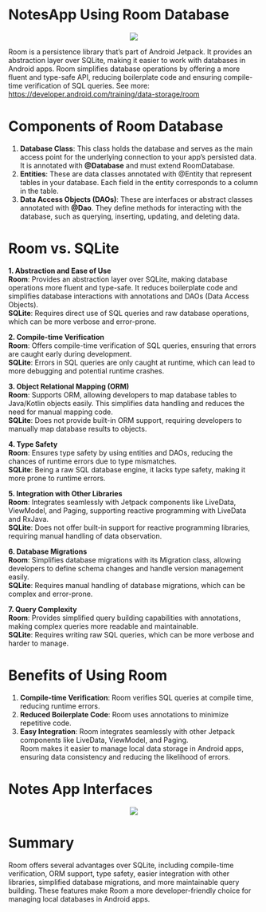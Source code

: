 ﻿# NotesApp Using Room Database
<p align="center">
  <img src="https://github.com/user-attachments/assets/676209a6-01c5-40a9-93e7-34c907b77ef8">
</p>

Room is a persistence library that’s part of Android Jetpack. It provides an abstraction layer over SQLite, making it easier to work with databases in Android apps. Room simplifies database operations by offering a more fluent and type-safe API, reducing boilerplate code and ensuring compile-time verification of SQL queries. See more: <br>
https://developer.android.com/training/data-storage/room

# Components of Room Database
1. **Database Class**: This class holds the database and serves as the main access point for the underlying connection to your app’s persisted data. It is annotated with **@Database** and must extend RoomDatabase. <br>
2. **Entities**: These are data classes annotated with @Entity that represent tables in your database. Each field in the entity corresponds to a column in the table. <br>
3. **Data Access Objects (DAOs)**: These are interfaces or abstract classes annotated with **@Dao**. They define methods for interacting with the database, such as querying, inserting, updating, and deleting data. <br>

# Room vs. SQLite
**1. Abstraction and Ease of Use** <br>
**Room**: Provides an abstraction layer over SQLite, making database operations more fluent and type-safe. It reduces boilerplate code and simplifies database interactions with annotations and DAOs (Data Access Objects). <br>
**SQLite**: Requires direct use of SQL queries and raw database operations, which can be more verbose and error-prone. <br>

**2. Compile-time Verification** <br>
**Room**: Offers compile-time verification of SQL queries, ensuring that errors are caught early during development. <br>
**SQLite**: Errors in SQL queries are only caught at runtime, which can lead to more debugging and potential runtime crashes. <br>

**3. Object Relational Mapping (ORM)** <br>
**Room**: Supports ORM, allowing developers to map database tables to Java/Kotlin objects easily. This simplifies data handling and reduces the need for manual mapping code. <br>
**SQLite**: Does not provide built-in ORM support, requiring developers to manually map database results to objects. <br>

**4. Type Safety** <br>
**Room**: Ensures type safety by using entities and DAOs, reducing the chances of runtime errors due to type mismatches. <br>
**SQLite**: Being a raw SQL database engine, it lacks type safety, making it more prone to runtime errors. <br>

**5. Integration with Other Libraries** <br>
**Room**: Integrates seamlessly with Jetpack components like LiveData, ViewModel, and Paging, supporting reactive programming with LiveData and RxJava. <br>
**SQLite**: Does not offer built-in support for reactive programming libraries, requiring manual handling of data observation. <br>

**6. Database Migrations** <br>
**Room**: Simplifies database migrations with its Migration class, allowing developers to define schema changes and handle version management easily. <br>
**SQLite**: Requires manual handling of database migrations, which can be complex and error-prone. <br>

**7. Query Complexity** <br>
**Room**: Provides simplified query building capabilities with annotations, making complex queries more readable and maintainable. <br>
**SQLite**: Requires writing raw SQL queries, which can be more verbose and harder to manage. <br>

# Benefits of Using Room
1. **Compile-time Verification**: Room verifies SQL queries at compile time, reducing runtime errors. <br>
2. **Reduced Boilerplate Code**: Room uses annotations to minimize repetitive code. <br>
3. **Easy Integration**: Room integrates seamlessly with other Jetpack components like LiveData, ViewModel, and Paging. <br>
Room makes it easier to manage local data storage in Android apps, ensuring data consistency and reducing the likelihood of errors.

# Notes App Interfaces
<p align="center">
  <img src="https://github.com/user-attachments/assets/04615dba-2dbe-4e37-9300-e2e39f9c7ac0">
</p>

# Summary
Room offers several advantages over SQLite, including compile-time verification, ORM support, type safety, easier integration with other libraries, simplified database migrations, and more maintainable query building. These features make Room a more developer-friendly choice for managing local databases in Android apps.

